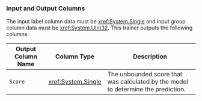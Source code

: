 ### Input and Output Columns
The input label column data must be <xref:System.Single> and input group column
data must be <xref:System.UInt32>. This trainer outputs the following columns:

| Output Column Name | Column Type | Description|
| -- | -- | -- |
| `Score` | <xref:System.Single> | The unbounded score that was calculated by the model to determine the prediction.|